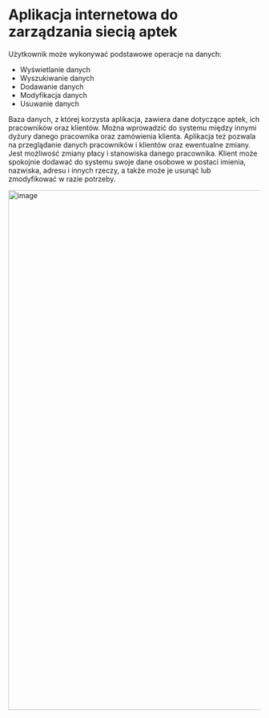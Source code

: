 # Aplikacja internetowa do zarządzania siecią aptek

Użytkownik może wykonywać podstawowe operacje na danych:


* Wyświetlanie danych
* Wyszukiwanie danych 
* Dodawanie danych
* Modyfikacja danych
* Usuwanie danych


Baza danych, z której korzysta aplikacja, zawiera dane dotyczące aptek, ich pracowników oraz
klientów. Można wprowadzić do systemu między innymi dyżury
danego pracownika oraz zamówienia klienta. Aplikacja też pozwala
na przeglądanie danych pracowników i klientów oraz ewentualne zmiany.
Jest możliwość zmiany płacy i stanowiska danego pracownika. Klient
może spokojnie dodawać do systemu swoje dane osobowe w postaci
imienia, nazwiska, adresu i innych rzeczy, a także może je usunąć lub
zmodyfikować w razie potrzeby.

<img width="1037" alt="image" src="https://user-images.githubusercontent.com/105783363/209008904-0411587c-17a2-473f-8f30-214a92e95107.png">
